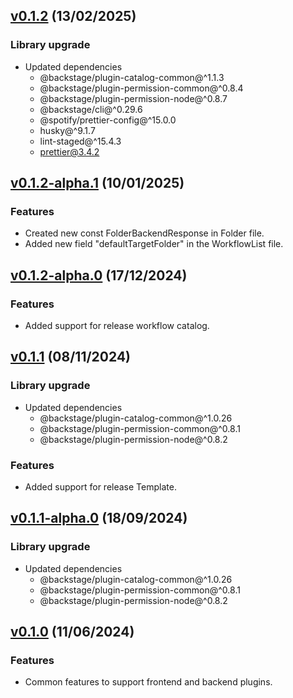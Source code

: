 ## [v0.1.2](https://github.com/digital-ai/backstage-release/tree/dai-release-common/v0.1.2) (13/02/2025)

### Library upgrade

- Updated dependencies
  - @backstage/plugin-catalog-common@^1.1.3
  - @backstage/plugin-permission-common@^0.8.4
  - @backstage/plugin-permission-node@^0.8.7
  - @backstage/cli@^0.29.6
  - @spotify/prettier-config@^15.0.0
  - husky@^9.1.7
  - lint-staged@^15.4.3
  - prettier@3.4.2

## [v0.1.2-alpha.1](https://github.com/digital-ai/backstage-release/tree/dai-release-common/v0.1.2-alpha.1) (10/01/2025)

### Features

- Created new const FolderBackendResponse in Folder file.
- Added new field "defaultTargetFolder" in the WorkflowList file.

## [v0.1.2-alpha.0](https://github.com/digital-ai/backstage-release/tree/dai-release-common/v0.1.2-alpha.0) (17/12/2024)

### Features

- Added support for release workflow catalog.

## [v0.1.1](https://github.com/digital-ai/backstage-release/tree/dai-release-common/v0.1.1) (08/11/2024)

### Library upgrade

- Updated dependencies
  - @backstage/plugin-catalog-common@^1.0.26
  - @backstage/plugin-permission-common@^0.8.1
  - @backstage/plugin-permission-node@^0.8.2

### Features

- Added support for release Template.

## [v0.1.1-alpha.0](https://github.com/digital-ai/backstage-release/tree/dai-release-common/v0.1.1-alpha.0) (18/09/2024)

### Library upgrade

- Updated dependencies
  - @backstage/plugin-catalog-common@^1.0.26
  - @backstage/plugin-permission-common@^0.8.1
  - @backstage/plugin-permission-node@^0.8.2

## [v0.1.0](https://github.com/digital-ai/backstage-release/tree/dai-release-common/v0.1.0) (11/06/2024)

### Features

- Common features to support frontend and backend plugins.

